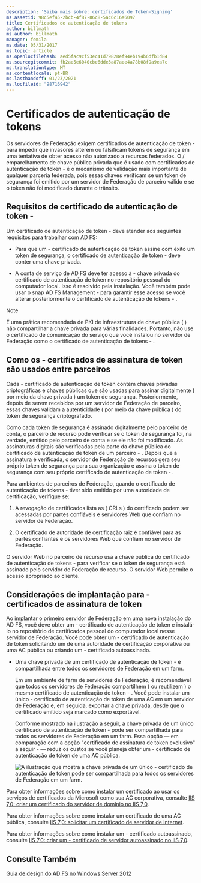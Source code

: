 ```yaml
---
description: 'Saiba mais sobre: certificados de Token-Signing'
ms.assetid: 98c5ef45-2bcb-4f87-86c8-5ac6c16a6097
title: Certificados de autenticação de tokens
author: billmath
ms.author: billmath
manager: femila
ms.date: 05/31/2017
ms.topic: article
ms.openlocfilehash: aed5fac9cf53ec41d79828ef94eb194b6dfb1d84
ms.sourcegitcommit: fb2ae5e6040cbe6dde3a87aee4a78b08f9a9ea7c
ms.translationtype: MT
ms.contentlocale: pt-BR
ms.lasthandoff: 01/23/2021
ms.locfileid: "98716942"
---
```

# <a name="token-signing-certificates"></a>Certificados de autenticação de tokens

Os servidores de Federação exigem certificados de autenticação de token \- para impedir que invasores alterem ou falsificam tokens de segurança em uma tentativa de obter acesso não autorizado a recursos federados. O \/ emparelhamento de chave pública privada que é usado com certificados de autenticação de token \- é o mecanismo de validação mais importante de qualquer parceria federada, pois essas chaves verificam se um token de segurança foi emitido por um servidor de Federação de parceiro válido e se o token não foi modificado durante o trânsito.

## <a name="token-signing-certificate-requirements"></a>Requisitos de certificado de autenticação de token \-
Um certificado de autenticação de token \- deve atender aos seguintes requisitos para trabalhar com AD FS:

-   Para que um \- certificado de autenticação de token assine com êxito um token de segurança, o certificado de autenticação de token \- deve conter uma chave privada.

-   A conta de serviço de AD FS deve ter acesso à \- chave privada do certificado de autenticação de token no repositório pessoal do computador local. Isso é resolvido pela instalação. Você também pode usar o snap AD FS Management \- para garantir esse acesso se você alterar posteriormente o certificado de autenticação de tokens \- .

> [!NOTE]
> É uma prática recomendada de PKI de infraestrutura de chave pública \( \) não compartilhar a chave privada para várias finalidades. Portanto, não use o certificado de comunicação do serviço que você instalou no servidor de Federação como o certificado de autenticação de tokens \- .

## <a name="how-token-signing-certificates-are-used-across-partners"></a>Como os \- certificados de assinatura de token são usados entre parceiros
Cada \- certificado de autenticação de token contém chaves privadas criptográficas e chaves públicas que são usadas para assinar digitalmente \( por meio da chave privada \) um token de segurança. Posteriormente, depois de serem recebidos por um servidor de Federação de parceiro, essas chaves validam a autenticidade \( por meio da chave pública \) do token de segurança criptografado.

Como cada token de segurança é assinado digitalmente pelo parceiro de conta, o parceiro de recurso pode verificar se o token de segurança foi, na verdade, emitido pelo parceiro de conta e se ele não foi modificado. As assinaturas digitais são verificadas pela parte da chave pública do certificado de autenticação de token de um parceiro \- . Depois que a assinatura é verificada, o servidor de Federação de recursos gera seu próprio token de segurança para sua organização e assina o token de segurança com seu próprio certificado de autenticação de token \- .

Para ambientes de parceiros de Federação, quando o certificado de autenticação de tokens \- tiver sido emitido por uma autoridade de certificação, verifique se:

1.  A revogação de certificados lista as \( CRLs \) do certificado podem ser acessadas por partes confiáveis e servidores Web que confiam no servidor de Federação.

2.  O certificado de autoridade de certificação raiz é confiável para as partes confiantes e os servidores Web que confiam no servidor de Federação.

O servidor Web no parceiro de recurso usa a chave pública do certificado de autenticação de tokens \- para verificar se o token de segurança está assinado pelo servidor de Federação de recurso. O servidor Web permite o acesso apropriado ao cliente.

## <a name="deployment-considerations-for-token-signing-certificates"></a>Considerações de implantação para \- certificados de assinatura de token
Ao implantar o primeiro servidor de Federação em uma nova instalação do AD FS, você deve obter um \- certificado de autenticação de token e instalá-lo no repositório de certificados pessoal do computador local nesse servidor de Federação. Você pode obter um \- certificado de autenticação de token solicitando um de uma autoridade de certificação corporativa ou uma AC pública ou criando um \- certificado autoassinado.

-   Uma chave privada de um certificado de autenticação de token \- é compartilhada entre todos os servidores de Federação em um farm.

    Em um ambiente de farm de servidores de Federação, é recomendável que todos os servidores de Federação compartilhem \( ou reutilizem \) o mesmo certificado de autenticação de token \- . Você pode instalar um único \- certificado de autenticação de token de uma AC em um servidor de Federação e, em seguida, exportar a chave privada, desde que o certificado emitido seja marcado como exportável.

    Conforme mostrado na ilustração a seguir, a chave privada de um único certificado de autenticação de token \- pode ser compartilhada para todos os servidores de Federação em um farm. Essa opção — em comparação com a opção "certificado de assinatura de token exclusivo" a seguir \- — reduz os custos se você planeja obter um \- certificado de autenticação de token de uma AC pública.

    ![A ilustração que mostra a chave privada de um único \- certificado de autenticação de token pode ser compartilhada para todos os servidores de Federação em um farm.](media/adfs2_fedserver_certstory_3.gif)


Para obter informações sobre como instalar um certificado ao usar os serviços de certificados da Microsoft como sua AC corporativa, consulte [IIS 7,0: criar um certificado do servidor de domínio no IIS 7,0](https://go.microsoft.com/fwlink/?LinkId=108548).

Para obter informações sobre como instalar um certificado de uma AC pública, consulte [IIS 7,0: solicitar um certificado de servidor de Internet](https://go.microsoft.com/fwlink/?LinkId=108549).

Para obter informações sobre como instalar um \- certificado autoassinado, consulte [IIS 7,0: criar um \- certificado de servidor autoassinado no IIS 7,0](https://go.microsoft.com/fwlink/?LinkID=108271).

## <a name="see-also"></a>Consulte Também
[Guia de design do AD FS no Windows Server 2012](AD-FS-Design-Guide-in-Windows-Server-2012.md)
